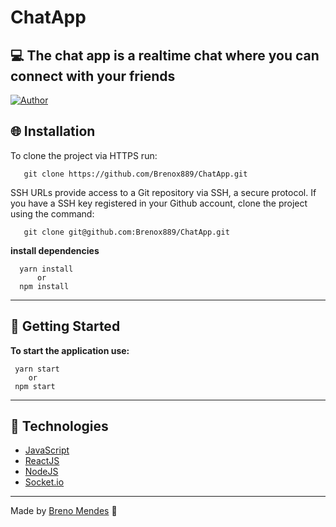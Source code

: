 # ChatApp
:computer: The chat app is a realtime chat where you can connect with your friends
---
[![Author](https://img.shields.io/badge/author-Breno%20Mendes-blue)](https://github.com/Brenox889)

## :globe_with_meridians: Installation 
   To clone the project via HTTPS run:
  
       git clone https://github.com/Brenox889/ChatApp.git   
   
   SSH URLs provide access to a Git repository via SSH, a secure protocol. If you have a SSH key registered in your Github account, clone the project using the command:
  
       git clone git@github.com:Brenox889/ChatApp.git
       
   **install dependencies**
   
      yarn install
          or
      npm install
     
---  
 ## :rocket: Getting Started 
   **To start the application use:**
   
     yarn start
        or
     npm start
 ---
 ## :robot: Technologies 
 
 - [JavaScript](https://www.javascript.com/)
 - [ReactJS](https://pt-br.reactjs.org/)
 - [NodeJS](https://nodejs.org/en/)
 - [Socket.io](https://socket.io/)
 ---
 
 Made by [Breno Mendes](https://www.linkedin.com/in/breno-mendes) :rocket:
